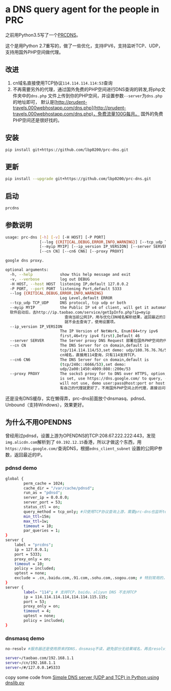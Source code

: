 # a DNS query agent for the people in PRC

之前用Python3.5写了一个[PRCDNS](https://github.com/lbp0200/PRCDNS)。

这个是用Python 2.7重写的，做了一些优化，支持IPV6，支持监听TCP、UDP，支持用国外PHP空间做代理。


## 改进
1. cn域名直接使用TCP协议`114.114.114.114:53`查询
2. 不再需要另外的代理，通过国外免费的PHP空间进行DNS查询的转发,将php文件夹中的`dns.php`
文件上传到你的PHP空间，并设置参数`--server`为`dns.php`的地址即可，
默认是[http://prudent-travels.000webhostapp.com/dns.php](http://prudent-travels.000webhostapp.com/dns.php)，免费流量100G每月。
国外的免费PHP空间还是很好找的。
## 安装
```bash
pip install git+https://github.com/lbp0200/prc-dns.git
```
## 更新
```bash
pip install --upgrade git+https://github.com/lbp0200/prc-dns.git
```
## 启动
```bash
prcdns
```
## 参数说明
```bash
usage: prc-dns [-h] [-v] [-H HOST] [-P PORT]
               [--log {CRITICAL,DEBUG,ERROR,INFO,WARNING}] [--tcp_udp TCP_UDP]
               [--myip MYIP] [--ip_version IP_VERSION] [--server SERVER]
               [--cn CN] [--cn6 CN6] [--proxy PROXY]

google dns proxy.

optional arguments:
  -h, --help            show this help message and exit
  -v, --verbose         log out DEBUG
  -H HOST, --host HOST  listening IP,default 127.0.0.2
  -P PORT, --port PORT  listening Port,default 5333
  --log {CRITICAL,DEBUG,ERROR,INFO,WARNING}
                        Log Level,default ERROR
  --tcp_udp TCP_UDP     DNS protocol, tcp udp or both
  --myip MYIP           the Public IP v4 of client, will get it automatically
  软件启动后，去http://ip.taobao.com/service/getIpInfo.php?ip=myip
                          查询当前公网IP，用与优化CDN域名解析结果，返回最近的IP，默认空，设置后，
                          就不会去查询了，使用设置项。
  --ip_version IP_VERSION
                        The IP Version of NetWork, Enum(64=try ipv6
                        first,46=try ipv4 first),Default 46
  --server SERVER       The Server proxy DNS Request 部署在国外PHP空间的代理，请使用http，自带base64混淆，不要用https。 
  --cn CN               The DNS Server for cn domain,default is
                        tcp/114.114.114/53,set demo: udp/180.76.76.76/53
                        cn域名，直接用114查询，只有114支持TCP。
  --cn6 CN6             The DNS Server for cn domain,default is
                        (tcp/240c::6666/53),set demo:
                        udp/2a00:1450:4009:808::200e/53
  --proxy PROXY         The socks5 proxy for to DNS over HTTPS, option, if it
                        is set, use https://dns.google.com/ to query, --server
                        will not use, demo user:pass@host:port or host:port
                        有自己的代理就更好了，不用国外PHP空间上的代理，直接访问https://dns.google.com/
```

还是没有DNS缓存，实在懒得弄，prc-dns前面放个dnsmasq、pdnsd、Unbound（支持Windows），效果更好。

## 为什么不用OPENDNS
曾经用过pdnsd，设置上游为OPENDNS的TCP:208.67.222.222:443，发现`img.alicdn.com`解析到了
`69.192.12.15`香港，所以才做这个东西，用`https://dns.google.com/`查询DNS，根据`edns_client_subnet`
设置的公网IP参数，返回最近的IP。

### pdnsd demo
```bash
global {
        perm_cache = 1024;
        cache_dir = "/var/cache/pdnsd";
        run_as = "pdnsd";
        server_ip = 0.0.0.0;
        server_port = 53;
        status_ctl = on;
        query_method = tcp_only; #只使用TCP协议查询上游，需要prc-dns也监听tcp
        min_ttl=15m;      
        max_ttl=1w;       
        timeout = 10;       
        par_queries = 1;
}
server {
	label = "prcdns";
	ip = 127.0.0.1;
	port = 5333; 
	proxy_only = on;
	timeout = 10;
	policy = included;
	uptest = none;
	exclude = .cn,.baidu.com,.91.com,.sohu.com,.sogou.com; # 特别常用的，直接国内
}
server {
        label= "114"; # 支持TCP，baidu、aliyun DNS 不支持TCP
        ip = 114.114.114.114,114.114.115.115;
        port = 53; 
        proxy_only = on; 
        timeout = 4;
        uptest = none;
        policy = included;
}
```
### dnsmasq demo
```bash
no-resolv #服务器还是使用原来的DNS，dnsmasq不读，避免部分无结果域名，再去resolv里的DNS服务器查询

server=/taobao.com/192.168.1.1
server=/cn/192.168.1.1
server=/#/127.0.0.1#5333
```

copy some code from [Simple DNS server (UDP and TCP) in Python using dnslib.py](https://gist.github.com/andreif/6069838)
